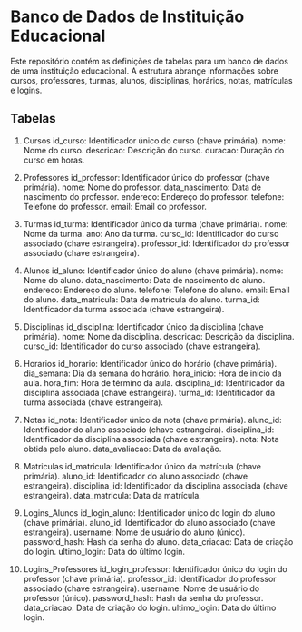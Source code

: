 # Banco de Dados de Instituição Educacional

Este repositório contém as definições de tabelas para um banco de dados de uma instituição educacional. A estrutura abrange informações sobre cursos, professores, turmas, alunos, disciplinas, horários, notas, matrículas e logins.

## Tabelas
1. Cursos
id_curso: Identificador único do curso (chave primária).
nome: Nome do curso.
descricao: Descrição do curso.
duracao: Duração do curso em horas.

2. Professores
id_professor: Identificador único do professor (chave primária).
nome: Nome do professor.
data_nascimento: Data de nascimento do professor.
endereco: Endereço do professor.
telefone: Telefone do professor.
email: Email do professor.

3. Turmas
id_turma: Identificador único da turma (chave primária).
nome: Nome da turma.
ano: Ano da turma.
curso_id: Identificador do curso associado (chave estrangeira).
professor_id: Identificador do professor associado (chave estrangeira).

4. Alunos
id_aluno: Identificador único do aluno (chave primária).
nome: Nome do aluno.
data_nascimento: Data de nascimento do aluno.
endereco: Endereço do aluno.
telefone: Telefone do aluno.
email: Email do aluno.
data_matricula: Data de matrícula do aluno.
turma_id: Identificador da turma associada (chave estrangeira).

5. Disciplinas
id_disciplina: Identificador único da disciplina (chave primária).
nome: Nome da disciplina.
descricao: Descrição da disciplina.
curso_id: Identificador do curso associado (chave estrangeira).

6. Horarios
id_horario: Identificador único do horário (chave primária).
dia_semana: Dia da semana do horário.
hora_inicio: Hora de início da aula.
hora_fim: Hora de término da aula.
disciplina_id: Identificador da disciplina associada (chave estrangeira).
turma_id: Identificador da turma associada (chave estrangeira).

7. Notas
id_nota: Identificador único da nota (chave primária).
aluno_id: Identificador do aluno associado (chave estrangeira).
disciplina_id: Identificador da disciplina associada (chave estrangeira).
nota: Nota obtida pelo aluno.
data_avaliacao: Data da avaliação.

8. Matriculas
id_matricula: Identificador único da matrícula (chave primária).
aluno_id: Identificador do aluno associado (chave estrangeira).
disciplina_id: Identificador da disciplina associada (chave estrangeira).
data_matricula: Data da matrícula.

9. Logins_Alunos
id_login_aluno: Identificador único do login do aluno (chave primária).
aluno_id: Identificador do aluno associado (chave estrangeira).
username: Nome de usuário do aluno (único).
password_hash: Hash da senha do aluno.
data_criacao: Data de criação do login.
ultimo_login: Data do último login.

10. Logins_Professores
id_login_professor: Identificador único do login do professor (chave primária).
professor_id: Identificador do professor associado (chave estrangeira).
username: Nome de usuário do professor (único).
password_hash: Hash da senha do professor.
data_criacao: Data de criação do login.
ultimo_login: Data do último login.
